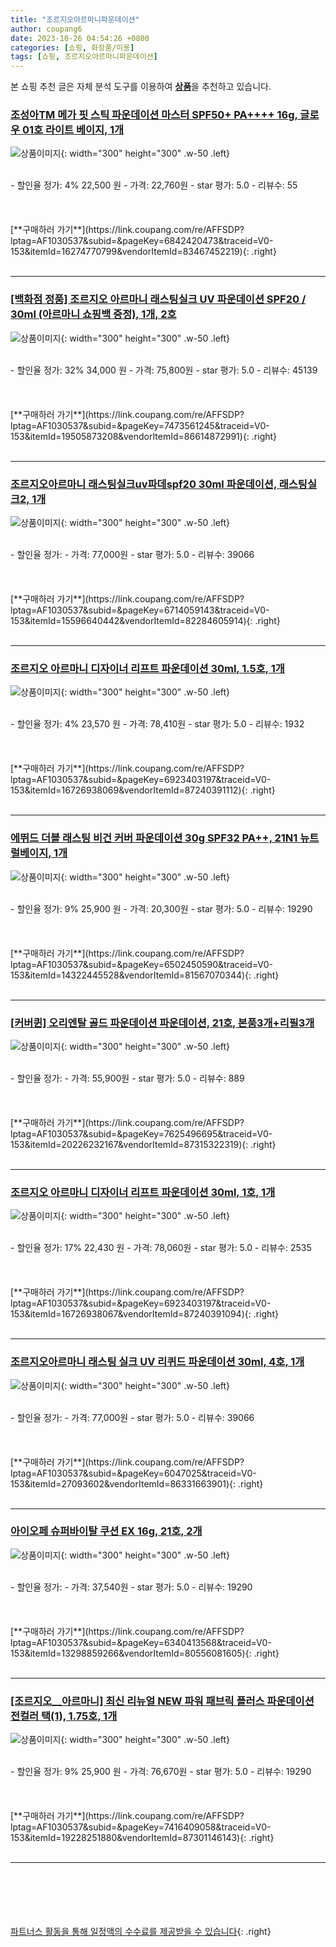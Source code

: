 ```yaml
---
title: "조르지오아르마니파운데이션"
author: coupang6
date: 2023-10-26 04:54:26 +0800
categories: [쇼핑, 화장품/미용]
tags: [쇼핑, 조르지오아르마니파운데이션]
---
```


본 쇼핑 추천 글은 자체 분석 도구를 이용하여 [**상품**](https://link.coupang.com/a/bao1ui)을 추천하고 있습니다.

### [조성아TM 메가 핏 스틱 파운데이션 마스터 SPF50+ PA++++ 16g, 글로우 01호 라이트 베이지, 1개](https://link.coupang.com/re/AFFSDP?lptag=AF1030537&subid=&pageKey=6842420473&traceid=V0-153&itemId=16274770799&vendorItemId=83467452219)

![상품이미지](https://thumbnail9.coupangcdn.com/thumbnails/remote/230x230ex/image/retail/images/585764613522383-5c71228c-b2b6-44f9-af70-51579a032426.jpg){: width="300" height="300" .w-50 .left}


<br>
- 할인율 정가: 4%  22,500   원
- 가격: 22,760원
- star 평가: 5.0
- 리뷰수: 55
<br>
<br>
<br>
<br>
[**구매하러 가기**](https://link.coupang.com/re/AFFSDP?lptag=AF1030537&subid=&pageKey=6842420473&traceid=V0-153&itemId=16274770799&vendorItemId=83467452219){: .right}
<br>
<br>

---

### [[백화점 정품] 조르지오 아르마니 래스팅실크 UV 파운데이션 SPF20 / 30ml (아르마니 쇼핑백 증정), 1개, 2호](https://link.coupang.com/re/AFFSDP?lptag=AF1030537&subid=&pageKey=7473561245&traceid=V0-153&itemId=19505873208&vendorItemId=86614872991)

![상품이미지](https://thumbnail9.coupangcdn.com/thumbnails/remote/230x230ex/image/vendor_inventory/363a/a0252f2bec90d42d3a876e48e7516316ac155c7e066a77f02da5badbd1c0.jpg){: width="300" height="300" .w-50 .left}


<br>
- 할인율 정가: 32%  34,000   원
- 가격: 75,800원
- star 평가: 5.0
- 리뷰수: 45139
<br>
<br>
<br>
<br>
[**구매하러 가기**](https://link.coupang.com/re/AFFSDP?lptag=AF1030537&subid=&pageKey=7473561245&traceid=V0-153&itemId=19505873208&vendorItemId=86614872991){: .right}
<br>
<br>

---

### [조르지오아르마니 래스팅실크uv파데spf20 30ml 파운데이션, 래스팅실크2, 1개](https://link.coupang.com/re/AFFSDP?lptag=AF1030537&subid=&pageKey=6714059143&traceid=V0-153&itemId=15596640442&vendorItemId=82284605914)

![상품이미지](https://thumbnail6.coupangcdn.com/thumbnails/remote/230x230ex/image/vendor_inventory/c294/682ab7be0fd053048f81a542bd72de1ea8c8c259cf9f6cd29e2965c753b9.jpg){: width="300" height="300" .w-50 .left}


<br>
- 할인율 정가: 
- 가격: 77,000원
- star 평가: 5.0
- 리뷰수: 39066
<br>
<br>
<br>
<br>
[**구매하러 가기**](https://link.coupang.com/re/AFFSDP?lptag=AF1030537&subid=&pageKey=6714059143&traceid=V0-153&itemId=15596640442&vendorItemId=82284605914){: .right}
<br>
<br>

---

### [조르지오 아르마니 디자이너 리프트 파운데이션 30ml, 1.5호, 1개](https://link.coupang.com/re/AFFSDP?lptag=AF1030537&subid=&pageKey=6923403197&traceid=V0-153&itemId=16726938069&vendorItemId=87240391112)

![상품이미지](https://thumbnail7.coupangcdn.com/thumbnails/remote/230x230ex/image/vendor_inventory/0a46/00848cabd5a8ad8e5ac7a6e2d4b2b6882fea94731e0c5fd0f8b1092cf326.jpg){: width="300" height="300" .w-50 .left}


<br>
- 할인율 정가: 4%  23,570   원
- 가격: 78,410원
- star 평가: 5.0
- 리뷰수: 1932
<br>
<br>
<br>
<br>
[**구매하러 가기**](https://link.coupang.com/re/AFFSDP?lptag=AF1030537&subid=&pageKey=6923403197&traceid=V0-153&itemId=16726938069&vendorItemId=87240391112){: .right}
<br>
<br>

---

### [에뛰드 더블 래스팅 비건 커버 파운데이션 30g SPF32 PA++, 21N1 뉴트럴베이지, 1개](https://link.coupang.com/re/AFFSDP?lptag=AF1030537&subid=&pageKey=6502450590&traceid=V0-153&itemId=14322445528&vendorItemId=81567070344)

![상품이미지](https://thumbnail10.coupangcdn.com/thumbnails/remote/230x230ex/image/retail/images/5649845102993951-79bf6fe1-f45a-44cf-bb23-26ace73cc9f6.jpg){: width="300" height="300" .w-50 .left}


<br>
- 할인율 정가: 9%  25,900   원
- 가격: 20,300원
- star 평가: 5.0
- 리뷰수: 19290
<br>
<br>
<br>
<br>
[**구매하러 가기**](https://link.coupang.com/re/AFFSDP?lptag=AF1030537&subid=&pageKey=6502450590&traceid=V0-153&itemId=14322445528&vendorItemId=81567070344){: .right}
<br>
<br>

---

### [[커버퀸] 오리엔탈 골드 파운데이션 파운데이션, 21호, 본품3개+리필3개](https://link.coupang.com/re/AFFSDP?lptag=AF1030537&subid=&pageKey=7625496695&traceid=V0-153&itemId=20226232167&vendorItemId=87315322319)

![상품이미지](https://thumbnail8.coupangcdn.com/thumbnails/remote/230x230ex/image/vendor_inventory/35ff/cfac9a8f01c7a351ee2d13d1350825d9740f067b8c78a053f0139415d144.jpg){: width="300" height="300" .w-50 .left}


<br>
- 할인율 정가: 
- 가격: 55,900원
- star 평가: 5.0
- 리뷰수: 889
<br>
<br>
<br>
<br>
[**구매하러 가기**](https://link.coupang.com/re/AFFSDP?lptag=AF1030537&subid=&pageKey=7625496695&traceid=V0-153&itemId=20226232167&vendorItemId=87315322319){: .right}
<br>
<br>

---

### [조르지오 아르마니 디자이너 리프트 파운데이션 30ml, 1호, 1개](https://link.coupang.com/re/AFFSDP?lptag=AF1030537&subid=&pageKey=6923403197&traceid=V0-153&itemId=16726938067&vendorItemId=87240391094)

![상품이미지](https://thumbnail7.coupangcdn.com/thumbnails/remote/230x230ex/image/vendor_inventory/0a46/00848cabd5a8ad8e5ac7a6e2d4b2b6882fea94731e0c5fd0f8b1092cf326.jpg){: width="300" height="300" .w-50 .left}


<br>
- 할인율 정가: 17%  22,430   원
- 가격: 78,060원
- star 평가: 5.0
- 리뷰수: 2535
<br>
<br>
<br>
<br>
[**구매하러 가기**](https://link.coupang.com/re/AFFSDP?lptag=AF1030537&subid=&pageKey=6923403197&traceid=V0-153&itemId=16726938067&vendorItemId=87240391094){: .right}
<br>
<br>

---

### [조르지오아르마니 래스팅 실크 UV 리퀴드 파운데이션 30ml, 4호, 1개](https://link.coupang.com/re/AFFSDP?lptag=AF1030537&subid=&pageKey=6047025&traceid=V0-153&itemId=27093602&vendorItemId=86331663901)

![상품이미지](https://thumbnail6.coupangcdn.com/thumbnails/remote/230x230ex/image/vendor_inventory/c294/682ab7be0fd053048f81a542bd72de1ea8c8c259cf9f6cd29e2965c753b9.jpg){: width="300" height="300" .w-50 .left}


<br>
- 할인율 정가: 
- 가격: 77,000원
- star 평가: 5.0
- 리뷰수: 39066
<br>
<br>
<br>
<br>
[**구매하러 가기**](https://link.coupang.com/re/AFFSDP?lptag=AF1030537&subid=&pageKey=6047025&traceid=V0-153&itemId=27093602&vendorItemId=86331663901){: .right}
<br>
<br>

---

### [아이오페 슈퍼바이탈 쿠션 EX 16g, 21호, 2개](https://link.coupang.com/re/AFFSDP?lptag=AF1030537&subid=&pageKey=6340413568&traceid=V0-153&itemId=13298859266&vendorItemId=80556081605)

![상품이미지](https://thumbnail10.coupangcdn.com/thumbnails/remote/230x230ex/image/rs_quotation_api/joazmwfn/bafb41607dd144128d88828695506945.jpg){: width="300" height="300" .w-50 .left}


<br>
- 할인율 정가: 
- 가격: 37,540원
- star 평가: 5.0
- 리뷰수: 19290
<br>
<br>
<br>
<br>
[**구매하러 가기**](https://link.coupang.com/re/AFFSDP?lptag=AF1030537&subid=&pageKey=6340413568&traceid=V0-153&itemId=13298859266&vendorItemId=80556081605){: .right}
<br>
<br>

---

### [[조르지오__아르마니] 최신 리뉴얼 NEW 파워 패브릭 플러스 파운데이션 전컬러 택(1), 1.75호, 1개](https://link.coupang.com/re/AFFSDP?lptag=AF1030537&subid=&pageKey=7416409058&traceid=V0-153&itemId=19228251880&vendorItemId=87301146143)

![상품이미지](https://thumbnail6.coupangcdn.com/thumbnails/remote/230x230ex/image/vendor_inventory/b8d7/8376f0b09f351828b1ac690bda8b78391b206b3d911e3251bdc33e810d0f.jpg){: width="300" height="300" .w-50 .left}


<br>
- 할인율 정가: 9%  25,900   원
- 가격: 76,670원
- star 평가: 5.0
- 리뷰수: 19290
<br>
<br>
<br>
<br>
[**구매하러 가기**](https://link.coupang.com/re/AFFSDP?lptag=AF1030537&subid=&pageKey=7416409058&traceid=V0-153&itemId=19228251880&vendorItemId=87301146143){: .right}
<br>
<br>

---
<br><br><br><br><br> [파트너스 활동을 통해 일정액의 수수료를 제공받을 수 있습니다](https://link.coupang.com/a/bao1ui){: .right}